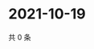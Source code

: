 # 2021-10-19

共 0 条

<!-- BEGIN WEIBO -->
<!-- 最后更新时间 Tue Oct 19 2021 21:20:07 GMT+0800 (China Standard Time) -->

<!-- END WEIBO -->
